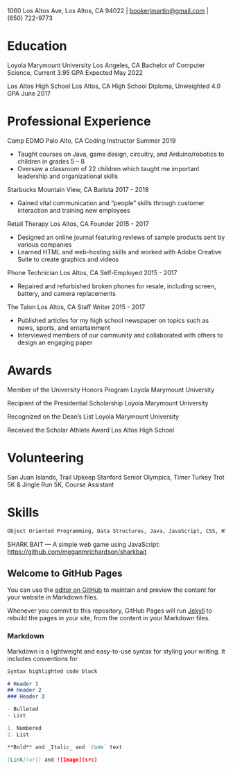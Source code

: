 1060 Los Altos Ave, Los Altos, CA 94022 | bookerjmartin@gmail.com | (650) 722-9773 
# Education
 
Loyola Marymount University
Los Angeles, CA
Bachelor of Computer Science, Current 3.95 GPA
Expected May 2022

Los Altos High School
Los Altos, CA
High School Diploma, Unweighted 4.0 GPA
June 2017

# Professional Experience
 
Camp EDMO
Palo Alto, CA
Coding Instructor
Summer 2019
- Taught courses on Java, game design, circuitry, and Arduino/robotics to children in grades 5 – 8
- Oversaw a classroom of 22 children which taught me important leadership and organizational skills

Starbucks
Mountain View, CA
Barista
2017 - 2018
- Gained vital communication and “people” skills through customer interaction and training new employees

Retail Therapy
Los Altos, CA Founder
2015 - 2017
- Designed an online journal featuring reviews of sample products sent by various companies
- Learned HTML and web-hosting skills and worked with Adobe Creative Suite to create graphics and videos

Phone Technician
Los Altos, CA
Self-Employed
2015 - 2017
- Repaired and refurbished broken phones for resale, including screen, battery, and camera replacements

The Talon
Los Altos, CA
Staff Writer
2015 - 2017
- Published articles for my high school newspaper on topics such as news, sports, and entertainment
- Interviewed members of our community and collaborated with others to design an engaging paper 

# Awards

Member of the University Honors Program
Loyola Marymount University

Recipient of the Presidential Scholarship
Loyola Marymount University

Recognized on the Dean’s List
Loyola Marymount University

Received the Scholar Athlete Award
Los Altos High School 

# Volunteering
 
San Juan Islands, Trail Upkeep
Stanford Senior Olympics, Timer
Turkey Trot 5K & Jingle Run 5K, Course Assistant

# Skills
```markdown
Object Oriented Programming, Data Structures, Java, JavaScript, CSS, HTML, Game development, Web design, Video production, Journalism, Photography, Adobe Creative Suite, Microsoft Office, Point of sale knowledge 
```
 
SHARK BAIT — A simple web game using JavaScript: https://github.com/meganmrichardson/sharkbait 

## Welcome to GitHub Pages

You can use the [editor on GitHub](https://github.com/Booker-M/Booker-M.github.io/edit/master/README.md) to maintain and preview the content for your website in Markdown files.

Whenever you commit to this repository, GitHub Pages will run [Jekyll](https://jekyllrb.com/) to rebuild the pages in your site, from the content in your Markdown files.

### Markdown

Markdown is a lightweight and easy-to-use syntax for styling your writing. It includes conventions for

```markdown
Syntax highlighted code block

# Header 1
## Header 2
### Header 3

- Bulleted
- List

1. Numbered
2. List

**Bold** and _Italic_ and `Code` text

[Link](url) and ![Image](src)
```
